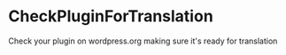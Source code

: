 # CheckPluginForTranslation
Check your plugin on wordpress.org making sure it's ready for translation

